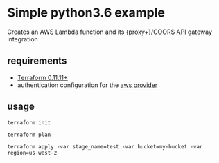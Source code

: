 # Simple python3.6 example

Creates an AWS Lambda function and its {proxy+}/COORS API gateway integration

## requirements

* [Terraform 0.11.11+](https://www.terraform.io/)
* authentication configuration for the [aws provider](https://www.terraform.io/docs/providers/aws/)

## usage

```
terraform init

terraform plan

terraform apply -var stage_name=test -var bucket=my-bucket -var region=us-west-2
```
